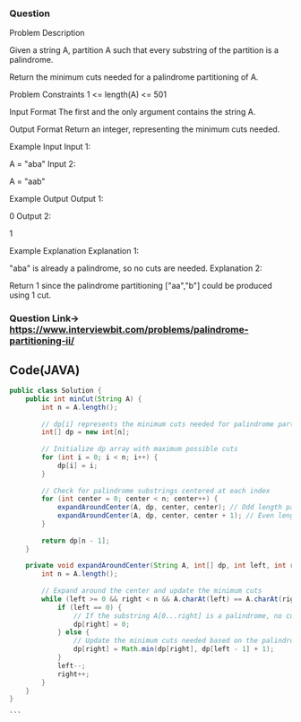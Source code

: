 ### Question 

Problem Description
 
 

Given a string A, partition A such that every substring of the partition is a palindrome.

Return the minimum cuts needed for a palindrome partitioning of A.



Problem Constraints
1 <= length(A) <= 501



Input Format
The first and the only argument contains the string A.



Output Format
Return an integer, representing the minimum cuts needed.



Example Input
Input 1:

 A = "aba"
Input 2:

 A = "aab"


Example Output
Output 1:

 0
Output 2:

 1


Example Explanation
Explanation 1:

 "aba" is already a palindrome, so no cuts are needed.
Explanation 2:

 Return 1 since the palindrome partitioning ["aa","b"] could be produced using 1 cut.

### Question Link-> https://www.interviewbit.com/problems/palindrome-partitioning-ii/

## Code(JAVA)
````java
public class Solution {
    public int minCut(String A) {
        int n = A.length();
        
        // dp[i] represents the minimum cuts needed for palindrome partitioning of A[0...i]
        int[] dp = new int[n];
        
        // Initialize dp array with maximum possible cuts
        for (int i = 0; i < n; i++) {
            dp[i] = i;
        }
        
        // Check for palindrome substrings centered at each index
        for (int center = 0; center < n; center++) {
            expandAroundCenter(A, dp, center, center); // Odd length palindrome
            expandAroundCenter(A, dp, center, center + 1); // Even length palindrome
        }
        
        return dp[n - 1];
    }
    
    private void expandAroundCenter(String A, int[] dp, int left, int right) {
        int n = A.length();
        
        // Expand around the center and update the minimum cuts
        while (left >= 0 && right < n && A.charAt(left) == A.charAt(right)) {
            if (left == 0) {
                // If the substring A[0...right] is a palindrome, no cut is needed
                dp[right] = 0;
            } else {
                // Update the minimum cuts needed based on the palindrome substring
                dp[right] = Math.min(dp[right], dp[left - 1] + 1);
            }
            left--;
            right++;
        }
    }
}

```
